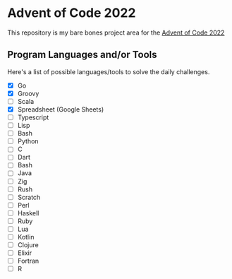 # Advent of Code 2022

This repository is my bare bones project area for the [Advent of Code 2022](https://adventofcode.com/2022)


## Program Languages and/or Tools

Here's a list of possible languages/tools to solve the daily challenges.

- [X] Go
- [X] Groovy
- [ ] Scala
- [X] Spreadsheet \(Google Sheets\)
- [ ] Typescript
- [ ] Lisp
- [ ] Bash
- [ ] Python
- [ ] C
- [ ] Dart
- [ ] Bash
- [ ] Java
- [ ] Zig
- [ ] Rush
- [ ] Scratch
- [ ] Perl
- [ ] Haskell
- [ ] Ruby
- [ ] Lua
- [ ] Kotlin
- [ ] Clojure
- [ ] Elixir
- [ ] Fortran
- [ ] R